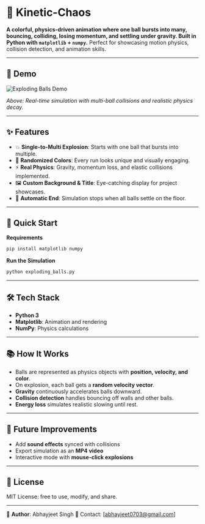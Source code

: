 # 🎇 Kinetic-Chaos

**A colorful, physics-driven animation where one ball bursts into many, bouncing, colliding, losing momentum, and settling under gravity. Built in Python with `matplotlib` + `numpy`.** Perfect for showcasing motion physics, collision detection, and animation skills.

---

## 🎥 Demo

![Exploding Balls Demo](https://github.com/abhayjeet-singh-tech/Kinetic-Chaos/blob/main/Kinetic-Chaos.gif)

*Above: Real-time simulation with multi-ball collisions and realistic physics decay.*

---

## ✨ Features

* 💥 **Single-to-Multi Explosion**: Starts with one ball that bursts into multiple.
* 🎨 **Randomized Colors**: Every run looks unique and visually engaging.
* ⚡ **Real Physics**: Gravity, momentum loss, and elastic collisions implemented.
* 🖼 **Custom Background & Title**: Eye-catching display for project showcases.
* 🏁 **Automatic End**: Simulation stops when all balls settle on the floor.

---

## 🚀 Quick Start

**Requirements**

```bash
pip install matplotlib numpy
```

**Run the Simulation**

```bash
python exploding_balls.py
```

---

## 🛠 Tech Stack

* **Python 3**
* **Matplotlib**: Animation and rendering
* **NumPy**: Physics calculations

---

## 📚 How It Works

* Balls are represented as physics objects with **position, velocity, and color**.
* On explosion, each ball gets a **random velocity vector**.
* **Gravity** continuously accelerates balls downward.
* **Collision detection** handles bouncing off walls and other balls.
* **Energy loss** simulates realistic slowing until rest.

---

## 🔮 Future Improvements

* Add **sound effects** synced with collisions
* Export simulation as an **MP4 video**
* Interactive mode with **mouse-click explosions**

---

## 📄 License

MIT License: free to use, modify, and share.

---

💌 **Author**: Abhayjeet Singh
📧 Contact: \[[abhayjeet0703@gmail.com](mailto:abhayjeet0703@gmail.com)]



